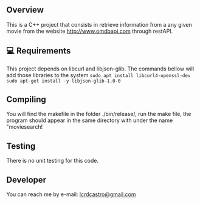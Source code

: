 ## Overview

This is a C++ project that consists in retrieve information from a any given movie from the website  http://www.omdbapi.com through restAPI. 

     
## 💻 Requirements
    
This project depends on libcurl and libjson-glib. The commands bellow will add those libraries to the system
    ```
    sudo apt install libcurl4-openssl-dev 
    sudo apt-get install -y libjson-glib-1.0-0
    ```


## Compiling

You will find the makefile in the folder ./bin/release/, run the make file, the program should appear in the same directory with under the name "moviesearch!
    
## Testing

There is no unit testing for this code.

## Developer

You can reach me by e-mail: lcrdcastro@gmail.com